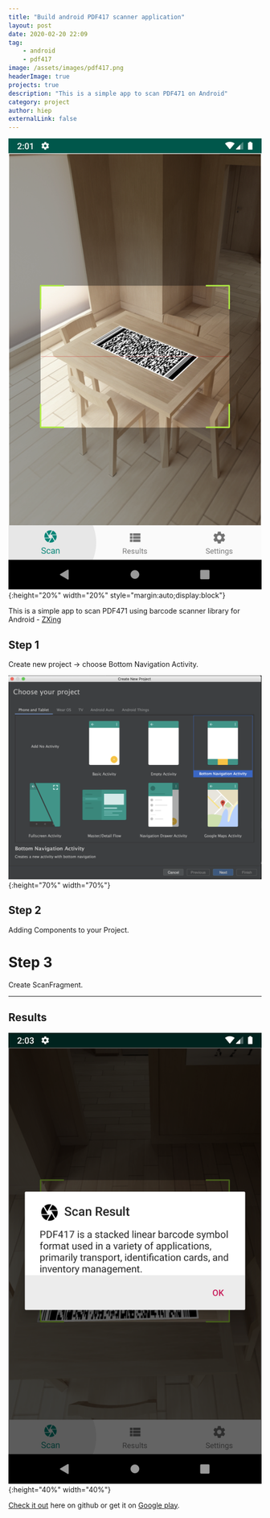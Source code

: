 ```yaml
---
title: "Build android PDF417 scanner application"
layout: post
date: 2020-02-20 22:09
tag:
    - android
    - pdf417
image: /assets/images/pdf417.png
headerImage: true
projects: true
description: "This is a simple app to scan PDF471 on Android"
category: project
author: hiep
externalLink: false
---
```


![Screenshot](https://raw.githubusercontent.com/nthiep/demo-pdf417/master/i1.png){:height="20%" width="20%" style="margin:auto;display:block"}

This is a simple app to scan PDF471 using barcode scanner library for Android - [ZXing](https://github.com/zxing/zxing)

## Step 1
Create new project -> choose Bottom Navigation Activity.

![New project](/assets/images/new-pdf417-project.png){:height="70%" width="70%"}

## Step 2
Adding Components to your Project.

<script src="https://gist.github.com/nthiep/d4073a73e5642d5e44123b699ab946b6.js"></script>

# Step 3
Create ScanFragment.

<script src="https://gist.github.com/nthiep/015bb1217010acd412342f56a505c119.js"></script>

---

## Results

![Screenshot](https://raw.githubusercontent.com/nthiep/demo-pdf417/master/i2.png){:height="40%" width="40%"}

[Check it out](https://github.com/nthiep/demo-pdf417/) here on github or get it on
[Google play](https://play.google.com/store/apps/details?id=vn.hiep.demopdf417).

